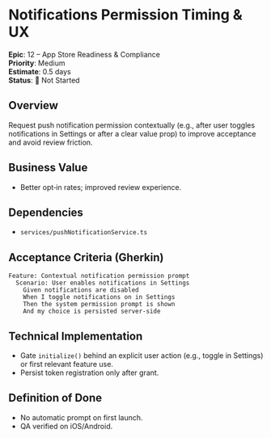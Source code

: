 # Notifications Permission Timing & UX

**Epic**: 12 – App Store Readiness & Compliance  
**Priority**: Medium  
**Estimate**: 0.5 days  
**Status**: 🔴 Not Started

## Overview
Request push notification permission contextually (e.g., after user toggles notifications in Settings or after a clear value prop) to improve acceptance and avoid review friction.

## Business Value
- Better opt‑in rates; improved review experience.

## Dependencies
- `services/pushNotificationService.ts`

## Acceptance Criteria (Gherkin)
```gherkin
Feature: Contextual notification permission prompt
  Scenario: User enables notifications in Settings
    Given notifications are disabled
    When I toggle notifications on in Settings
    Then the system permission prompt is shown
    And my choice is persisted server‑side
```

## Technical Implementation
- Gate `initialize()` behind an explicit user action (e.g., toggle in Settings) or first relevant feature use.
- Persist token registration only after grant.

## Definition of Done
- No automatic prompt on first launch.  
- QA verified on iOS/Android.

